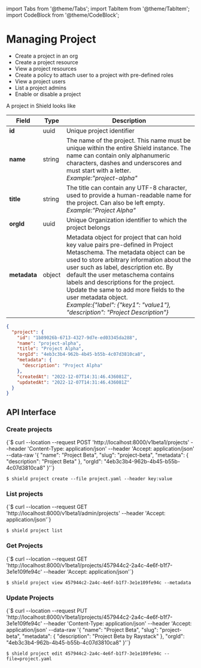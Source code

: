 import Tabs from '@theme/Tabs';
import TabItem from '@theme/TabItem';
import CodeBlock from '@theme/CodeBlock';

# Managing Project

- Create a project in an org
- Create a project resource
- View a project resources
- Create a policy to attach user to a project with pre-defined roles
- View a project users
- List a project admins
- Enable or disable a project

A project in Shield looks like

<Tabs groupId="model">
  <TabItem value="Model" label="Model" default>

| Field        | Type   | Description                                                                                                                                                                                                                                                                                                                                                                                                                                     |
| ------------ | ------ | ----------------------------------------------------------------------------------------------------------------------------------------------------------------------------------------------------------------------------------------------------------------------------------------------------------------------------------------------------------------------------------------------------------------------------------------------- |
| **id**       | uuid   | Unique project identifier                                                                                                                                                                                                                                                                                                                                                                                                                       |
| **name**     | string | The name of the project. This name must be unique within the entire Shield instance. The name can contain only alphanumeric characters, dashes and underscores and must start with a letter. <br/> _Example:"project-alpha"_                                                                                                                                                                                                                    |
| **title**    | string | The title can contain any UTF-8 character, used to provide a human-readable name for the project. Can also be left empty. <br/> _Example:"Project Alpha"_                                                                                                                                                                                                                                                                                       |
| **orgId**    | uuid   | Unique Organization identifier to which the project belongs                                                                                                                                                                                                                                                                                                                                                                                     |
| **metadata** | object | Metadata object for project that can hold key value pairs pre-defined in Project Metaschema. The metadata object can be used to store arbitrary information about the user such as label, description etc. By default the user metaschema contains labels and descriptions for the project. Update the same to add more fields to the user metadata object. <br/> _Example:{"label": {"key1": "value1"}, "description": "Project Description"}_ |

</TabItem>
<TabItem value="JSON" label="Sample JSON" default>

```json
{
  "project": {
    "id": "1b89026b-6713-4327-9d7e-ed03345da288",
    "name": "project-alpha",
    "title": "Project Alpha",
    "orgId": "4eb3c3b4-962b-4b45-b55b-4c07d3810ca8",
    "metadata": {
      "description": "Project Alpha"
    },
    "createdAt": "2022-12-07T14:31:46.436081Z",
    "updatedAt": "2022-12-07T14:31:46.436081Z"
  }
}
```

</TabItem>
</Tabs>

## API Interface

### Create projects

<Tabs groupId="api">
  <TabItem value="HTTP" label="HTTP" default>
        <CodeBlock className="language-bash">
    {`$ curl --location --request POST 'http://localhost:8000/v1beta1/projects'
--header 'Content-Type: application/json'
--header 'Accept: application/json'
--data-raw '{
  "name": "Project Beta",
  "slug": "project-beta",
  "metadata": {
      "description": "Project Beta"
  },
  "orgId": "4eb3c3b4-962b-4b45-b55b-4c07d3810ca8"
}'`}
    </CodeBlock>
  </TabItem>
  <TabItem value="CLI" label="CLI" default>
<CodeBlock>

`$ shield project create --file project.yaml --header key:value`
</CodeBlock>

  </TabItem>
</Tabs>

### List projects

<Tabs groupId="api">
  <TabItem value="HTTP" label="HTTP" default>
        <CodeBlock className="language-bash">
    {`$ curl --location --request GET 'http://localhost:8000/v1beta1/admin/projects'
--header 'Accept: application/json'`}
    </CodeBlock>
  </TabItem>
  <TabItem value="CLI" label="CLI" default>
<CodeBlock>

`$ shield project list`
</CodeBlock>

  </TabItem>
</Tabs>

### Get Projects

<Tabs groupId="api">
  <TabItem value="HTTP" label="HTTP" default>
        <CodeBlock className="language-bash">
    {`$ curl --location --request GET 'http://localhost:8000/v1beta1/projects/457944c2-2a4c-4e6f-b1f7-3e1e109fe94c'
--header 'Accept: application/json'`}
    </CodeBlock>
  </TabItem>
  <TabItem value="CLI" label="CLI" default>
<CodeBlock>

`$ shield project view 457944c2-2a4c-4e6f-b1f7-3e1e109fe94c --metadata`
</CodeBlock>

  </TabItem>
</Tabs>

### Update Projects

<Tabs groupId="api">
  <TabItem value="HTTP" label="HTTP" default>
        <CodeBlock className="language-bash">
    {`$ curl --location --request PUT 'http://localhost:8000/v1beta1/projects/457944c2-2a4c-4e6f-b1f7-3e1e109fe94c'
--header 'Content-Type: application/json'
--header 'Accept: application/json'
--data-raw '{
  "name": "Project Beta",
  "slug": "project-beta",
  "metadata": {
      "description": "Project Beta by Raystack"
  },
  "orgId": "4eb3c3b4-962b-4b45-b55b-4c07d3810ca8"
}'`}
    </CodeBlock>
  </TabItem>
  <TabItem value="CLI" label="CLI" default>
<CodeBlock>

`$ shield project edit 457944c2-2a4c-4e6f-b1f7-3e1e109fe94c --file=project.yaml`
</CodeBlock>

  </TabItem>
</Tabs>

